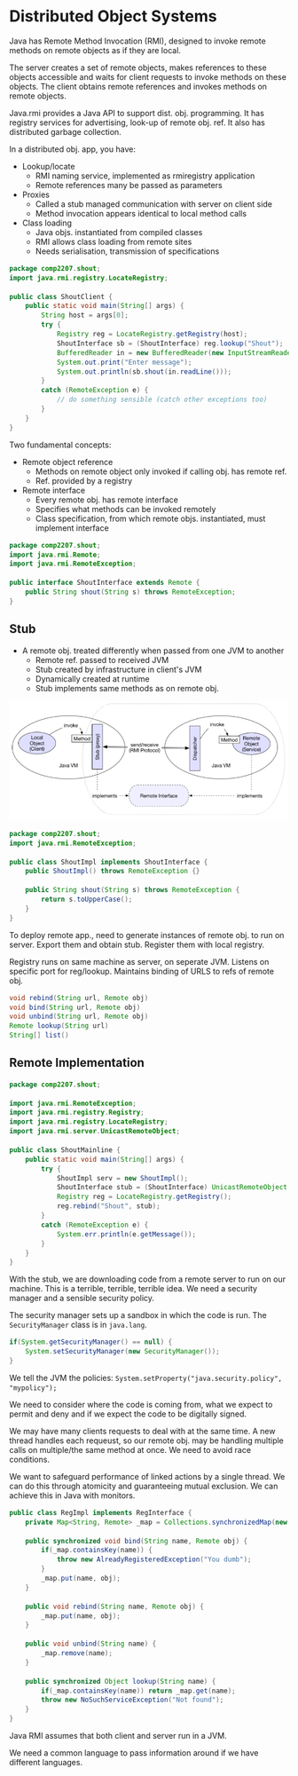 # Distributed Object Systems

Java has Remote Method Invocation (RMI), designed to invoke remote methods on remote objects as if they are local.

The server creates a set of remote objects, makes references to these objects accessible and waits for client requests to invoke methods on these objects.
The client obtains remote references and invokes methods on remote objects.

Java.rmi provides a Java API to support dist. obj. programming. It has registry services for advertising, look-up of remote obj. ref. It also has distributed garbage collection.

In a distributed obj. app, you have:

* Lookup/locate
  * RMI naming service, implemented as rmiregistry application
  * Remote references many be passed as parameters
* Proxies
  * Called a stub managed communication with server on client side
  * Method invocation appears identical to local method calls
* Class loading
  * Java objs. instantiated from compiled classes
  * RMI allows class loading from remote sites
  * Needs serialisation, transmission of specifications

``` java
package comp2207.shout;
import java.rmi.registry.LocateRegistry;

public class ShoutClient {
    public static void main(String[] args) {
        String host = args[0];
        try {
            Registry reg = LocateRegistry.getRegistry(host);
            ShoutInterface sb = (ShoutInterface) reg.lookup("Shout");
            BufferedReader in = new BufferedReader(new InputStreamReader(System.in));
            System.out.print("Enter message");
            System.out.println(sb.shout(in.readLine()));
        }
        catch (RemoteException e) {
            // do something sensible (catch other exceptions too)
        }
    }
}
```

Two fundamental concepts:

* Remote object reference
  * Methods on remote object only invoked if calling obj. has remote ref.
  * Ref. provided by a registry
* Remote interface
  * Every remote obj. has remote interface
  * Specifies what methods can be invoked remotely
  * Class specification, from which remote objs. instantiated, must implement interface

``` java
package comp2207.shout;
import java.rmi.Remote;
import java.rmi.RemoteException;

public interface ShoutInterface extends Remote {
    public String shout(String s) throws RemoteException;
}
```

## Stub

* A remote obj. treated differently when passed from one JVM to another
  * Remote ref. passed to received JVM
  * Stub created by infrastructure in client's JVM
  * Dynamically created at runtime
  * Stub implements same methods as on remote obj.

![](rmi1.png)

``` java
package comp2207.shout;
import java.rmi.RemoteException;

public class ShoutImpl implements ShoutInterface {
    public ShoutImpl() throws RemoteException {}
    
    public String shout(String s) throws RemoteException {
        return s.toUpperCase();
    }
}
```

To deploy remote app., need to generate instances of remote obj. to run on server.
Export them and obtain stub. Register them with local registry.

Registry runs on same machine as server, on seperate JVM. Listens on specific port for reg/lookup.
Maintains binding of URLS to refs of remote obj.

```java
void rebind(String url, Remote obj)
void bind(String url, Remote obj)
void unbind(String url, Remote obj)
Remote lookup(String url)
String[] list()
```

## Remote Implementation

``` java
package comp2207.shout;

import java.rmi.RemoteException;
import java.rmi.registry.Registry;
import java.rmi.registry.LocateRegistry;
import java.rmi.server.UnicastRemoteObject;

public class ShoutMainline {
    public static void main(String[] args) {
        try {
            ShoutImpl serv = new ShoutImpl();
            ShoutInterface stub = (ShoutInterface) UnicastRemoteObject.exportObject(serv, 0);
            Registry reg = LocateRegistry.getRegistry();
            reg.rebind("Shout", stub);
        }
        catch (RemoteException e) {
            System.err.println(e.getMessage());
        }
    }
}
```

With the stub, we are downloading code from a remote server to run on our machine. This is a terrible, terrible, terrible idea. We need a security manager and a sensible security policy.

The security manager sets up a sandbox in which the code is run. The ``SecurityManager`` class is in ``java.lang``.

``` java
if(System.getSecurityManager() == null) {
    System.setSecurityManager(new SecurityManager());
}
```

We tell the JVM the policies:
``System.setProperty("java.security.policy", "mypolicy");``

We need to consider where the code is coming from, what we expect to permit and deny and if we expect the code to be digitally signed.

We may have many clients requests to deal with at the same time. A new thread handles each requeust, so our remote obj. may be handling multiple calls on multiple/the same method at once. We need to avoid race conditions.

We want to safeguard performance of linked actions by a single thread. We can do this through atomicity and guaranteeing mutual exclusion. We can achieve this in Java with monitors.

``` java
public class RegImpl implements RegInterface {
    private Map<String, Remote> _map = Collections.synchronizedMap(new HashMap<String, Remote>());
    
    public synchronized void bind(String name, Remote obj) {
        if(_map.containsKey(name)) {
            throw new AlreadyRegisteredException("You dumb");
        }
        _map.put(name, obj);
    }
    
    public void rebind(String name, Remote obj) {
        _map.put(name, obj);
    }
    
    public void unbind(String name) {
        _map.remove(name);
    }
    
    public synchronized Object lookup(String name) {
        if(_map.containsKey(name)) return _map.get(name);
        throw new NoSuchServiceException("Not found");
    }
}
```

Java RMI assumes that both client and server run in a JVM.

We need a common language to pass information around if we have different languages.